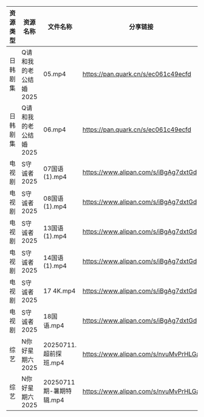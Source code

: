 | 资源类型 | 资源名称          | 文件名称               | 分享链接                                 | 更新时间                |
| ---- | ------------- | ------------------ | ------------------------------------ | ------------------- |
| 日韩剧集 | Q请和我的老公结婚2025 | 05.mp4             | https://pan.quark.cn/s/ec061c49ecfd  | 2025-07-11 10:31:17 |
| 日韩剧集 | Q请和我的老公结婚2025 | 06.mp4             | https://pan.quark.cn/s/ec061c49ecfd  | 2025-07-11 10:31:14 |
| 电视剧  | S守诚者2025      | 07国语(1).mp4        | https://www.alipan.com/s/iBgAg7dxtGd | 2025-07-11 05:59:55 |
| 电视剧  | S守诚者2025      | 08国语(1).mp4        | https://www.alipan.com/s/iBgAg7dxtGd | 2025-07-11 05:59:55 |
| 电视剧  | S守诚者2025      | 13国语(1).mp4        | https://www.alipan.com/s/iBgAg7dxtGd | 2025-07-11 05:59:54 |
| 电视剧  | S守诚者2025      | 14国语(1).mp4        | https://www.alipan.com/s/iBgAg7dxtGd | 2025-07-11 05:59:54 |
| 电视剧  | S守诚者2025      | 17 4K.mp4          | https://www.alipan.com/s/iBgAg7dxtGd | 2025-07-11 05:59:53 |
| 电视剧  | S守诚者2025      | 18国语.mp4           | https://www.alipan.com/s/iBgAg7dxtGd | 2025-07-11 05:59:53 |
| 综艺   | N你好星期六2025    | 20250711.超前探班.mp4  | https://www.alipan.com/s/nvuMvPrHLGa | 2025-07-11 15:03:59 |
| 综艺   | N你好星期六2025    | 20250711期-暑期特辑.mp4 | https://www.alipan.com/s/nvuMvPrHLGa | 2025-07-11 15:03:58 |

